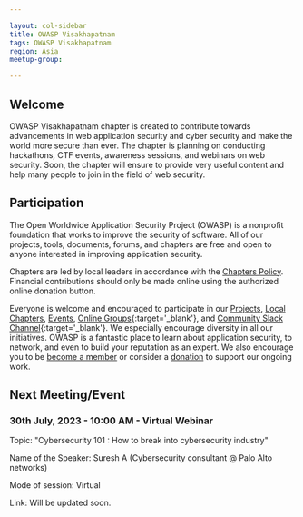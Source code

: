 ```yaml
---

layout: col-sidebar
title: OWASP Visakhapatnam
tags: OWASP Visakhapatnam
region: Asia
meetup-group:

---
```


## Welcome
OWASP Visakhapatnam chapter is created to contribute towards advancements in web application security and cyber security and make the world more secure than ever. The chapter is planning on conducting hackathons, CTF events, awareness sessions, and webinars on web security. Soon, the chapter will ensure to provide very useful content and help many people to join in the field of web security.

## Participation
The Open Worldwide Application Security Project (OWASP) is a nonprofit foundation that works to improve the security of software. All of our projects, tools, documents, forums, and chapters are free and open to anyone interested in improving application security. 

Chapters are led by local leaders in accordance with the [Chapters Policy](/www-policy/operational/chapters). Financial contributions should only be made online using the authorized online donation button. 

Everyone is welcome and encouraged to participate in our [Projects](/projects/), [Local Chapters](/chapters/), [Events](/events/), [Online Groups](https://groups.google.com/a/owasp.com/){:target='_blank'}, and [Community Slack Channel](https://owasp.slack.com/){:target='_blank'}. We especially encourage diversity in all our initiatives. OWASP is a fantastic place to learn about application security, to network, and even to build your reputation as an expert. We also encourage you to be [become a member](/membership/) or consider a [donation](/donate/) to support our ongoing work.

## Next Meeting/Event
### 30th July, 2023 - 10:00 AM - Virtual Webinar
Topic: "Cybersecurity 101 : How to break into cybersecurity industry"

Name of the Speaker: Suresh A (Cybersecurity consultant @ Palo Alto networks)

Mode of session: Virtual

Link: Will be updated soon.

<!-- You should keep this section as it will populate your meetup events {% include chapter_events.html group=page.meetup-group %} -->


